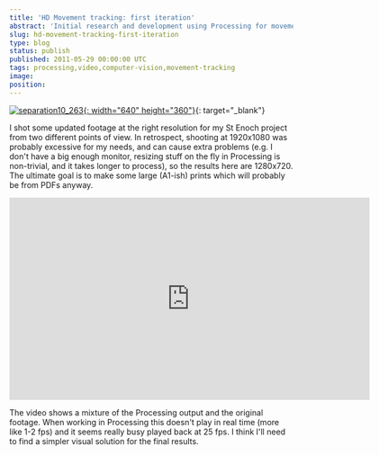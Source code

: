 ```yaml
---
title: 'HD Movement tracking: first iteration'
abstract: 'Initial research and development using Processing for movement tracking.'
slug: hd-movement-tracking-first-iteration
type: blog
status: publish
published: 2011-05-29 00:00:00 UTC
tags: processing,video,computer-vision,movement-tracking
image: 
position: 
---
```


[![separation10\_263](https://farm3.static.flickr.com/2044/5771709425_fbea6c2fb3_z.jpg){:
width="640" height="360"}][1]{: target="_blank"}

I shot some updated footage at the right resolution for my St Enoch
project from two different points of view. In retrospect, shooting at
1920x1080 was probably excessive for my needs, and can cause extra
problems (e.g. I don\'t have a big enough monitor, resizing stuff on the
fly in Processing is non-trivial, and it takes longer to process), so
the results here are 1280x720. The ultimate goal is to make some large
(A1-ish) prints which will probably be from PDFs anyway.

<iframe src="https://player.vimeo.com/video/24357611" width="640"
height="360" frameborder="0" webkitallowfullscreen=""
mozallowfullscreen="" allowfullscreen=""></iframe>

The video shows a mixture of the Processing output and the original
footage. When working in Processing this doesn\'t play in real time
(more like 1-2 fps) and it seems really busy played back at 25 fps. I
think I\'ll need to find a simpler visual solution for the final
results.



[1]: https://www.flickr.com/photos/53111802@N05/5771709425/


